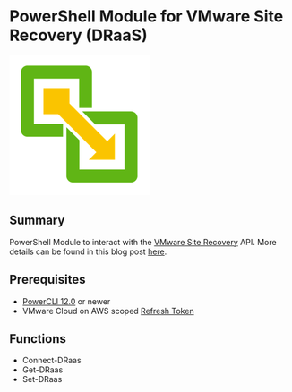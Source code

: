 # PowerShell Module for VMware Site Recovery (DRaaS)

![](vmware-draas-icon.png)

## Summary

PowerShell Module to interact with the [VMware Site Recovery](https://cloud.vmware.com/vmware-site-recovery) API. More details can be found in this blog post [here](https://www.virtuallyghetto.com/2019/05/automating-vmware-site-recovery-draas-with-vmc.html).

## Prerequisites
* [PowerCLI 12.0](https://code.vmware.com/web/tool/12.0.0/vmware-powercli) or newer
* VMware Cloud on AWS scoped [Refresh Token](https://docs.vmware.com/en/VMware-Cloud-services/services/Using-VMware-Cloud-Services/GUID-E2A3B1C1-E9AD-4B00-A6B6-88D31FCDDF7C.html)

## Functions

* Connect-DRaas
* Get-DRaas
* Set-DRaas